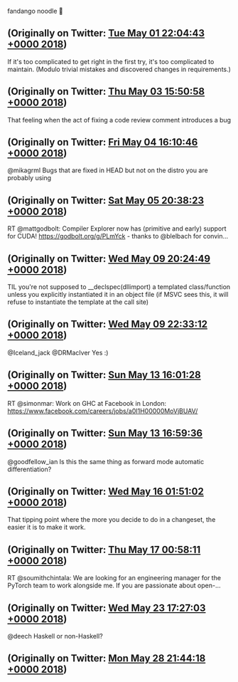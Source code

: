 fandango noodle 🥡

(Originally on Twitter: [Tue May 01 22:04:43 +0000 2018](https://twitter.com/ezyang/status/991438292674535424))
----
If it's too complicated to get right in the first try, it's too complicated to maintain. (Modulo trivial mistakes and discovered changes in requirements.)

(Originally on Twitter: [Thu May 03 15:50:58 +0000 2018](https://twitter.com/ezyang/status/992069008919851009))
----
That feeling when the act of fixing a code review comment introduces a bug

(Originally on Twitter: [Fri May 04 16:10:46 +0000 2018](https://twitter.com/ezyang/status/992436380210024448))
----
@mikagrml Bugs that are fixed in HEAD but not on the distro you are probably using

(Originally on Twitter: [Sat May 05 20:38:23 +0000 2018](https://twitter.com/ezyang/status/992866115679375360))
----
RT @mattgodbolt: Compiler Explorer now has (primitive and early) support for CUDA! https://godbolt.org/g/PLmYck - thanks to @blelbach for convin…

(Originally on Twitter: [Wed May 09 20:24:49 +0000 2018](https://twitter.com/ezyang/status/994312254773383168))
----
TIL you're not supposed to __declspec(dllimport) a templated class/function unless you explicitly instantiated it in an object file (if MSVC sees this, it will refuse to instantiate the template at the call site)

(Originally on Twitter: [Wed May 09 22:33:12 +0000 2018](https://twitter.com/ezyang/status/994344564407189505))
----
@Iceland_jack @DRMacIver Yes :)

(Originally on Twitter: [Sun May 13 16:01:28 +0000 2018](https://twitter.com/ezyang/status/995695531899879426))
----
RT @simonmar: Work on GHC at Facebook in London: https://www.facebook.com/careers/jobs/a0I1H00000MoVjBUAV/

(Originally on Twitter: [Sun May 13 16:59:36 +0000 2018](https://twitter.com/ezyang/status/995710160134918144))
----
@goodfellow_ian Is this the same thing as forward mode automatic differentiation?

(Originally on Twitter: [Wed May 16 01:51:02 +0000 2018](https://twitter.com/ezyang/status/996568676542418945))
----
That tipping point where the more you decide to do in a changeset, the easier it is to make it work.

(Originally on Twitter: [Thu May 17 00:58:11 +0000 2018](https://twitter.com/ezyang/status/996917764697853956))
----
RT @soumithchintala: We are looking for an engineering manager for the PyTorch team to work alongside me.
If you are passionate about open-…

(Originally on Twitter: [Wed May 23 17:27:03 +0000 2018](https://twitter.com/ezyang/status/999340949066133508))
----
@deech Haskell or non-Haskell?

(Originally on Twitter: [Mon May 28 21:44:18 +0000 2018](https://twitter.com/ezyang/status/1001217624473264134))
----
